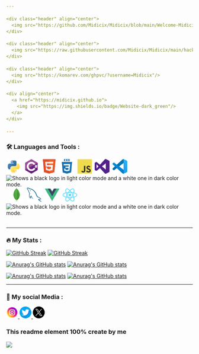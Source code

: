 ```yaml
---

<div class="header" align="center">
  <img src="https://github.com/Midicix/Midicix/blob/main/Welcome-Midicix.svg"/>
</div>

<div class="header" align="center">
  <img src="https://raw.githubusercontent.com/Midicix/Midicix/main/hacker.png" width="100"/>
</div>

<div class="header" align="center">
  <img src="https://komarev.com/ghpvc/?username=Midicix"/>
</div>

<div align="center">
  <a href="https://midicix.github.io">
    <img src="https://img.shields.io/badge/Website-dark_green"/>
  </a>
</div>

---
```


### :hammer_and_wrench: Languages and Tools :
[//]: <> (Sort By Theme : db, web...)
<div>
  <img src="https://github.com/devicons/devicon/blob/master/icons/python/python-original.svg" title="Python" alt="Python" width="40" height="40"/>&nbsp;
  <img src="https://github.com/devicons/devicon/blob/master/icons/csharp/csharp-original.svg" title="C#" alt="C#" width="40" height="40"/>&nbsp;
  <img src="https://github.com/devicons/devicon/blob/master/icons/html5/html5-original.svg" title="HTML5" alt="HTML" width="40" height="40"/>&nbsp;
  <img src="https://github.com/devicons/devicon/blob/master/icons/css3/css3-plain-wordmark.svg"  title="CSS3" alt="CSS" width="40" height="40"/>&nbsp;
  <img src="https://github.com/devicons/devicon/blob/master/icons/javascript/javascript-original.svg" title="JavaScript" alt="JavaScript" width="40" height="40"/>&nbsp;
  <img src="https://github.com/devicons/devicon/blob/master/icons/visualstudio/visualstudio-plain.svg" title="VisualStudio" alt="VisualStudio" width="40" height="40"/>&nbsp;
  <img src="https://github.com/devicons/devicon/blob/master/icons/vscode/vscode-original.svg" title="VisualStudioCode" alt="VisualStudioCode" width="40" height="40"/>&nbsp;
  <picture>
    <source media="(prefers-color-scheme: dark)" srcset="https://github.com/user-attachments/assets/8e804b09-92c4-4735-ae85-c10ae2976b5d">
    <source media="(prefers-color-scheme: light)" srcset="https://github.com/user-attachments/assets/ef822b97-d544-4d9a-b687-1151e704a690">
    <img alt="Shows a black logo in light color mode and a white one in dark color mode." src="https://user-images.githubusercontent.com/25423296/163456779-a8556205-d0a5-45e2-ac17-42d089e3c3f8.png" title="GitHub" alt="GitHub" width="40" height="40">
  </picture>&nbsp;
  <img src="https://github.com/devicons/devicon/blob/master/icons/mongodb/mongodb-original.svg" title="MongoDB" alt="MongoDB" width="40" height="40"/>&nbsp;
  <img src="https://github.com/devicons/devicon/blob/master/icons/mysql/mysql-original.svg" title="MySQL" alt="MySQL" width="40" height="40"/>&nbsp;
  <img src="https://github.com/devicons/devicon/blob/master/icons/vuejs/vuejs-original.svg" title="Vue.js" alt="Vue.js" width="40" height="40"/>&nbsp;
  <img src="https://github.com/devicons/devicon/blob/master/icons/react/react-original.svg" title="React.js" alt="React.js" width="40" height="40"/>&nbsp;
  <picture>
    <source media="(prefers-color-scheme: dark)" srcset="https://github.com/user-attachments/assets/3515b9cc-6049-415d-b5db-cd69af5a4dee">
    <source media="(prefers-color-scheme: light)" srcset="https://github.com/user-attachments/assets/0648e22b-5bc9-4227-a474-bc3f2fefa479">
    <img alt="Shows a black logo in light color mode and a white one in dark color mode." src="https://user-images.githubusercontent.com/25423296/163456779-a8556205-d0a5-45e2-ac17-42d089e3c3f8.png" title="Three.js" alt="Three.js" width="40" height="40">&nbsp;
  </picture>
</div>


---

### :fire: My Stats :

[![GitHub Streak](http://github-readme-streak-stats.herokuapp.com?user=Midicix&theme=darcula&hide_border=true)](https://git.io/streak-stats#gh-dark-mode-only)
[![GitHub Streak](http://github-readme-streak-stats.herokuapp.com?user=Midicix&theme=gruvbox_light&hide_border=true)](https://git.io/streak-stats#gh-light-mode-only)

[![Anurag's GitHub stats](https://github-readme-stats.vercel.app/api?username=Midicix&layout=compact&theme=darcula&hide_border=true)](https://github.com/anuraghazra/github-readme-stats#gh-dark-mode-only)
[![Anurag's GitHub stats](https://github-readme-stats.vercel.app/api?username=Midicix&layout=compact&theme=gruvbox_light&hide_border=true)](https://github.com/anuraghazra/github-readme-stats#gh-light-mode-only)

[![Anurag's GitHub stats](https://github-readme-stats.vercel.app/api/top-langs/?username=Midicix&layout=compact&card_width=1000&langs_count=10&theme=darcula&hide_border=true)](https://github.com/anuraghazra/github-readme-stats#gh-dark-mode-only)
[![Anurag's GitHub stats](https://github-readme-stats.vercel.app/api/top-langs/?username=Midicix&layout=compact&card_width=1000&langs_count=10&theme=gruvbox_light&hide_border=true)](https://github.com/anuraghazra/github-readme-stats#gh-light-mode-only)

---

### :link: My social Media :
<div>
  <a href="https://www.instagram.com/midicixoff/">
    <img src="https://github.com/Midicix/Midicix/blob/main/instagram32.png?raw=true"/>
  </a>
  <a href="https://twitter.com/midicix">
    <img src="https://github.com/Midicix/Midicix/blob/main/twitter32.png?raw=true"/>
  </a>
    <a href="https://x.com/midicix">
    <img src="https://github.com/Midicix/Midicix/blob/main/x32.png?raw=true"/>
  </a>
</div>


### This readme element 100% create by me 
<img src="https://midi-api-visitcard.vercel.app/Midicix"/>
